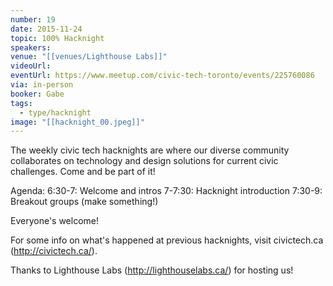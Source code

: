 ```yaml
---
number: 19
date: 2015-11-24
topic: 100% Hacknight
speakers:
venue: "[[venues/Lighthouse Labs]]"
videoUrl:
eventUrl: https://www.meetup.com/civic-tech-toronto/events/225760086
via: in-person
booker: Gabe
tags:
  - type/hacknight
image: "[[hacknight_00.jpeg]]"
---
```


The weekly civic tech hacknights are where our diverse community collaborates on technology and design solutions for current civic challenges. Come and be part of it!

Agenda:
6:30-7: Welcome and intros
7-7:30: Hacknight introduction
7:30-9: Breakout groups (make something!)

Everyone's welcome!

For some info on what's happened at previous hacknights, visit civictech.ca (http://civictech.ca/).

Thanks to Lighthouse Labs (http://lighthouselabs.ca/) for hosting us!